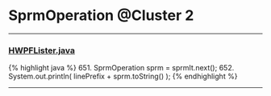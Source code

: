 # SprmOperation @Cluster 2

***

### [HWPFLister.java](https://searchcode.com/codesearch/view/97384386/)
{% highlight java %}
651. SprmOperation sprm = sprmIt.next();
652. System.out.println( linePrefix + sprm.toString() );
{% endhighlight %}

***

